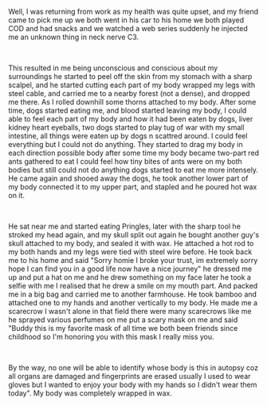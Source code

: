 Well, I was returning from work as my health was quite upset, and my friend came to pick me up we both went in his car to his home we both played COD and had snacks and we watched a web series suddenly he injected me an unknown thing in neck nerve C3.

&#x200B;

This resulted in me being unconscious and conscious about my surroundings he started to peel off the skin from my stomach with a sharp scalpel, and he started cutting each part of my body wrapped my legs with steel cable, and carried me to a nearby forest (not a dense), and dropped me there. As I rolled downhill some thorns attached to my body. After some time, dogs started eating me, and blood started leaving my body, I could able to feel each part of my body and how it had been eaten by dogs, liver kidney heart eyeballs, two dogs started to play tug of war with my small intestine, all things were eaten up by dogs n scattred around. I could feel everything but I could not do anything. They started to drag my body in each direction possible body after some time my body became two-part red ants gathered to eat I could feel how tiny bites of ants were on my both bodies but still could not do anything dogs started to eat me more intensely. He came again and shooed away the dogs, he took another lower part of my body connected it to my upper part, and stapled and he poured hot wax on it. 

&#x200B;

He sat near me and started eating Pringles, later with the sharp tool he stroked my head again, and my skull split out again he bought another guy's skull attached to my body, and sealed it with wax. He attached a hot rod to my both hands and my legs were tied with steel wire before. He took back me to his home and said "Sorry homie I broke your trust, im extremely sorry hope I can find you in a good life now have a nice journey" he dressed me up and put a hat on me and he drew something on my face later he took a selfie with me I realised that he drew a smile on my mouth part. And packed me in a big bag and carried me to another farmhouse. He took bamboo and attached one to my hands and another vertically to my body. He made me a scarecrow I wasn't alone in that field there were many scarecrows like me he sprayed various perfumes on me put a scary mask on me and said "Buddy this is my favorite mask of all time we both been friends since childhood so I'm honoring you with this mask I really miss you. 

&#x200B;

By the way, no one will be able to identify whose body is this in autopsy coz all organs are damaged and fingerprints are erased usually I used to wear gloves but I wanted to enjoy your body with my hands so I didn't wear them today". My body was completely wrapped in wax.